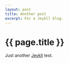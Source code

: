 ```yaml
---
layout: post
title: Another post
excerpt: For a Jeykll blog.
---
```


{{ page.title }}
================

Just another [Jeykll](http://jekyllrb.com/) test.
